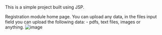 ﻿This is a simple project built using JSP.

Registration module home page.
You can upload any data, in the files input field you can upload the following data: - 
pdfs, text files, images or anything.
![image](https://github.com/user-attachments/assets/ab04812e-fe23-452e-8d27-8c8ae5b30aec)

